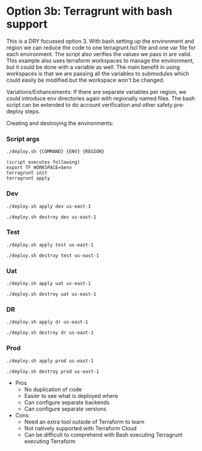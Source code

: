 # Option 3b: Terragrunt with bash support

This is a DRY focussed option 3. With bash setting up the environment and region we can reduce the code to one 
terragrunt.hcl file and one var file for each environment. The script also verifies the values we pass in are valid.
This example also uses terraform workspaces to manage the environment, but it could be done with a variable as well.
The main benefit in using workspaces is that we are passing all the variables to submodules which could easily be 
modified but the workspace won't be changed.

Variations/Enhancements:
If there are separate variables per region, we could introduce env directories again with regionally named files.
The bash script can be extended to do account verification and other safety pre-deploy steps.


Creating and destroying the environments:

### Script args
```
./deploy.sh {COMMAND} {ENV} {REGION}

(script executes following)
export TF_WORKSPACE=$env
terragrunt init
terragrunt apply
```

### Dev 
```
./deploy.sh apply dev us-east-1 

./deploy.sh destroy dev us-east-1
```

### Test 
```
./deploy.sh apply test us-east-1

./deploy.sh destroy test us-east-1
```

### Uat
```
./deploy.sh apply uat us-east-1

./deploy.sh destroy uat us-east-1
```

### DR
```
./deploy.sh apply dr us-east-1

./deploy.sh destroy dr us-east-1
```

### Prod 
```
./deploy.sh apply prod us-east-1

./deploy.sh destroy prod us-east-1
```


- Pros 
    - No duplication of code
    - Easier to see what is deployed where
    - Can configure separate backends
    - Can configure separate versions
- Cons
    - Need an extra tool outside of Terraform to learn
    - Not natively supported with Terraform Cloud
    - Can be difficult to comprehend with Bash executing Terragrunt executing Terraform

